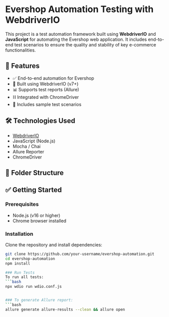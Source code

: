 # Evershop Automation Testing with WebdriverIO

This project is a test automation framework built using **WebdriverIO** and **JavaScript** for automating the Evershop web application. It includes end-to-end test scenarios to ensure the quality and stability of key e-commerce functionalities.

## 🚀 Features

- ✅ End-to-end automation for Evershop
- 🔧 Built using WebdriverIO (v7+)
- 📊 Supports test reports (Allure)
- ⛓ Integrated with ChromeDriver
- 🧪 Includes sample test scenarios

## 🛠️ Technologies Used

- [WebdriverIO](https://webdriver.io/)
- JavaScript (Node.js)
- Mocha / Chai
- Allure Reporter
- ChromeDriver

## 📁 Folder Structure


## ✅ Getting Started

### Prerequisites

- Node.js (v16 or higher)
- Chrome browser installed

### Installation

Clone the repository and install dependencies:

```bash
git clone https://github.com/your-username/evershop-automation.git
cd evershop-automation
npm install

### Run Tests
To run all tests:
```bash
npx wdio run wdio.conf.js


### To generate Allure report:
```bash
allure generate allure-results --clean && allure open
